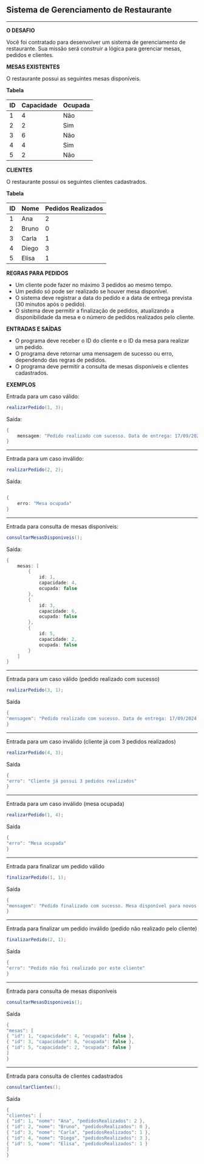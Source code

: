 ## Sistema de Gerenciamento de Restaurante

---

**O DESAFIO** 

Você foi contratado para desenvolver um sistema de gerenciamento de restaurante. Sua missão será construir a lógica para gerenciar mesas, pedidos e clientes.

**MESAS EXISTENTES** 

O restaurante possui as seguintes mesas disponíveis.

**Tabela**

| ID | Capacidade | Ocupada |
| --- | --- | --- |
| 1 | 4 | Não |
| 2 | 2 | Sim |
| 3 | 6 | Não |
| 4 | 4 | Sim |
| 5 | 2 | Não |

**CLIENTES** 

O restaurante possui os seguintes clientes cadastrados.

**Tabela**

| ID | Nome | Pedidos Realizados |
| --- | --- | --- |
| 1 | Ana | 2 |
| 2 | Bruno | 0 |
| 3 | Carla | 1 |
| 4 | Diego | 3 |
| 5 | Elisa | 1 |

**REGRAS PARA PEDIDOS**

*   Um cliente pode fazer no máximo 3 pedidos ao mesmo tempo.
*   Um pedido só pode ser realizado se houver mesa disponível.
*   O sistema deve registrar a data do pedido e a data de entrega prevista (30 minutos após o pedido).
*   O sistema deve permitir a finalização de pedidos, atualizando a disponibilidade da mesa e o número de pedidos realizados pelo cliente.

**ENTRADAS E SAÍDAS**

*   O programa deve receber o ID do cliente e o ID da mesa para realizar um pedido.
*   O programa deve retornar uma mensagem de sucesso ou erro, dependendo das regras de pedidos.
*   O programa deve permitir a consulta de mesas disponíveis e clientes cadastrados.

**EXEMPLOS**

Entrada para um caso válido: 

```java
realizarPedido(1, 3);
```

Saída: 

```java
{
    mensagem: "Pedido realizado com sucesso. Data de entrega: 17/09/2024 10:42"
}
```

---

Entrada para um caso inválido: 

```java
realizarPedido(2, 2);
```

Saída: 

```java

{
    erro: "Mesa ocupada"
}
```

---

Entrada para consulta de mesas disponíveis: 

```java
consultarMesasDisponiveis();
```

Saída: 

```java
{
    mesas: [
        {
            id: 1,
            capacidade: 4,
            ocupada: false
        },
        {
            id: 3,
            capacidade: 6,
            ocupada: false
        },
        {
            id: 5,
            capacidade: 2,
            ocupada: false
        }
    ]
}
```

---

Entrada para um caso válido (pedido realizado com sucesso)

```java
realizarPedido(3, 1);
```

Saída

```java
{
"mensagem": "Pedido realizado com sucesso. Data de entrega: 17/09/2024 10:42"
}
```

---

Entrada para um caso inválido (cliente já com 3 pedidos realizados)

```java
realizarPedido(4, 3);
```

Saída

```java
{
"erro": "Cliente já possui 3 pedidos realizados"
}
```

---

Entrada para um caso inválido (mesa ocupada)

```java
realizarPedido(1, 4);
```

Saída

```java
{
"erro": "Mesa ocupada"
}
```

---

Entrada para finalizar um pedido válido

```java
finalizarPedido(1, 1);
```

Saída

```java
{
"mensagem": "Pedido finalizado com sucesso. Mesa disponível para novos pedidos."
}
```

---

Entrada para finalizar um pedido inválido (pedido não realizado pelo cliente)

```java
finalizarPedido(2, 1);
```

Saída

```java
{
"erro": "Pedido não foi realizado por este cliente"
}
```

---

Entrada para consulta de mesas disponíveis

```java
consultarMesasDisponiveis();
```

Saída

```java
{
"mesas": [
{ "id": 1, "capacidade": 4, "ocupada": false },
{ "id": 3, "capacidade": 6, "ocupada": false },
{ "id": 5, "capacidade": 2, "ocupada": false }
]
}
```

---

Entrada para consulta de clientes cadastrados

```java
consultarClientes();
```

Saída

```java
{
"clientes": [
{ "id": 1, "nome": "Ana", "pedidosRealizados": 2 },
{ "id": 2, "nome": "Bruno", "pedidosRealizados": 0 },
{ "id": 3, "nome": "Carla", "pedidosRealizados": 1 },
{ "id": 4, "nome": "Diego", "pedidosRealizados": 3 },
{ "id": 5, "nome": "Elisa", "pedidosRealizados": 1 }
]
}
```
